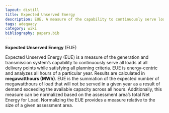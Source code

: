 ```yaml
---
layout: distill
title: Expected Unserved Energy
description: EUE. A measure of the capability to continuously serve loads.
tags: adequacy
category: wiki
bibliography: papers.bib
---
```


**Expected Unserved Energy** (EUE) <d-cite key="nerc2013probabilistic"></d-cite>

Expected Unserved Energy (EUE) is a measure of the generation and transmission system’s capability to continuously serve all loads at all delivery points while satisfying all planning criteria.
EUE is energy-centric and analyzes all hours of a particular year.
Results are calculated in **megawatthours (MWh)**.
EUE is the summation of the expected number of megawatthours of load that will not be served in a given year as a result of demand exceeding the available capacity across all hours.
Additionally, this measure can be normalized based on the assessment area’s total Net Energy for Load.
Normalizing the EUE provides a measure relative to the size of a given assessment area.
